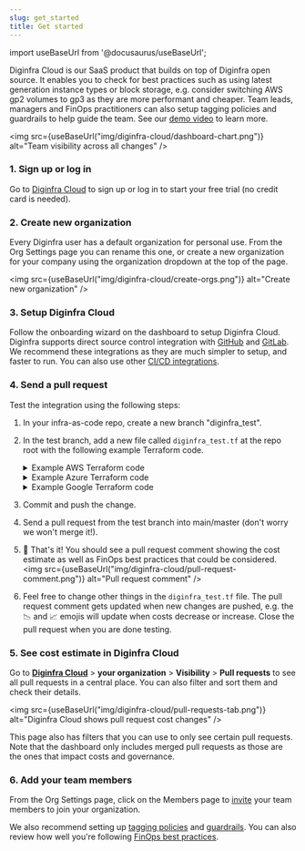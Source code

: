 ```yaml
---
slug: get_started
title: Get started
---
```


import useBaseUrl from '@docusaurus/useBaseUrl';

Diginfra Cloud is our SaaS product that builds on top of Diginfra open source. It enables you to check for best practices such as using latest generation instance types or block storage, e.g. consider switching AWS gp2 volumes to gp3 as they are more performant and cheaper. Team leads, managers and FinOps practitioners can also setup tagging policies and guardrails to help guide the team. See our [demo video](https://www.youtube.com/watch?v=BQeO137DDo8) to learn more.

<img src={useBaseUrl("img/diginfra-cloud/dashboard-chart.png")} alt="Team visibility across all changes" />

### 1. Sign up or log in

Go to [Diginfra Cloud](https://infra-dashboard.khulnasoft.com) to sign up or log in to start your free trial (no credit card is needed).

### 2. Create new organization

Every Diginfra user has a default organization for personal use. From the Org Settings page you can rename this one, or create a new organization for your company using the organization dropdown at the top of the page.

<img src={useBaseUrl("img/diginfra-cloud/create-orgs.png")} alt="Create new organization" />

### 3. Setup Diginfra Cloud

Follow the onboarding wizard on the dashboard to setup Diginfra Cloud. Diginfra supports direct source control integration with [GitHub](/docs/integrations/github_app/) and [GitLab](/docs/integrations/gitlab_app/). We recommend these integrations as they are much simpler to setup, and faster to run. You can also use other [CI/CD integrations](/docs/integrations/cicd/).

### 4. Send a pull request

Test the integration using the following steps:

1. In your infra-as-code repo, create a new branch "diginfra_test".
2. In the test branch, add a new file called `diginfra_test.tf` at the repo root with the following example Terraform code.

    <details><summary>Example AWS Terraform code</summary>

    ```hcl
    provider "aws" {
      region                      = "us-east-1"
      skip_credentials_validation = true
      skip_requesting_account_id  = true
      access_key                  = "mock_access_key"
      secret_key                  = "mock_secret_key"
    }

    resource "aws_instance" "my_web_app" {
      ami           = "ami-005e54dee72cc1d00"

      instance_type = "m3.xlarge" # <<<<<<<<<< Try changing this to m5.xlarge to compare the costs

      tags = {
        Environment = "production"
        Service     = "web-app"
      }

      root_block_device {
        volume_size = 1000 # <<<<<<<<<< Try adding volume_type="gp3" to compare costs
      }
    }

    resource "aws_lambda_function" "my_hello_world" {
      runtime       = "nodejs12.x"
      handler       = "exports.test"
      image_uri     = "test"
      function_name = "test"
      role          = "arn:aws:ec2:us-east-1:123123123123:instance/i-1231231231"

      memory_size = 512
      tags = {
        Environment = "Prod"
      }
    }
    ```

    In the above example, the Diginfra pull request comment points out that:
    1. The `root_block_device` defaults to AWS `gp2` since `volume_type` has not been specified. You should consider using `gp3` as it enables you to define performance independent of storage capacity, while providing up to 20% lower price per GB.
    2. Also, the `m3` instance type is previous generation and should be upgraded to `m5` since that gives you a 27% saving for a more performant machine.

    </details>

    <details><summary>Example Azure Terraform code</summary>

    ```hcl
    provider "azurerm" {
      skip_provider_registration = true
      features {}
    }

    resource "azurerm_linux_virtual_machine" "my_linux_vm" {
      location            = "eastus"
      name                = "test"
      resource_group_name = "test"
      admin_username      = "testuser"
      admin_password      = "Testpa5s"

      size = "Standard_F16s" # <<<<<<<<<< Try changing this to Standard_F16s_v2 to compare the costs

      tags = {
        Environment = "production"
        Service     = "web-app"
      }

      os_disk {
        caching              = "ReadWrite"
        storage_account_type = "Standard_LRS"
      }

      network_interface_ids = [
        "/subscriptions/123/resourceGroups/testrg/providers/Microsoft.Network/networkInterfaces/testnic",
      ]

      source_image_reference {
        publisher = "Canonical"
        offer     = "UbuntuServer"
        sku       = "16.04-LTS"
        version   = "latest"
      }
    }

    resource "azurerm_service_plan" "my_app_service" {
      location            = "eastus"
      name                = "test"
      resource_group_name = "test_resource_group"
      os_type             = "Windows"

      sku_name     = "P1v2"
      worker_count = 4 # <<<<<<<<<< Try changing this to 8 to compare the costs

      tags = {
        Environment = "Prod"
        Service     = "web-app"
      }
    }

    resource "azurerm_linux_function_app" "my_function" {
      location                   = "eastus"
      name                       = "test"
      resource_group_name        = "test"
      service_plan_id            = "/subscriptions/123/resourceGroups/testrg/providers/Microsoft.Web/serverFarms/serverFarmValue"
      storage_account_name       = "test"
      storage_account_access_key = "test"
      site_config {}

      tags = {
        Environment = "Prod"
      }
    }
    ```

    In the above example, the Diginfra pull request comment points out that:
    1. The `Standard_F16s` instance type is previous generation and should be upgraded to `Standard_F16s_v2`, since that gives you a more performant machine at a lower cost.
    2. The App Service plan SKU name should be upgraded to a v3 plan, such as `P0v3`, since that gives you more performance and is eligible for savings plans and reserved instance pricing, opening opportunities for major savings.

    </details>

    <details><summary>Example Google Terraform code</summary>

    ```hcl
    provider "google" {
      region  = "us-central1"
      project = "test"
    }

    resource "google_compute_instance" "my_instance" {
      zone = "us-central1-a"
      name = "test"

      machine_type = "n1-standard-16" # <<<<<<<<<< Try changing this to n1-standard-32 to compare the costs
      network_interface {
        network = "default"
        access_config {}
      }

      boot_disk {
        initialize_params {
          image = "debian-cloud/debian-9"
        }
      }

      scheduling {
        preemptible = true
      }

      guest_accelerator {
        type  = "nvidia-tesla-t4" # <<<<<<<<<< Try changing this to nvidia-tesla-p4 to compare the costs
        count = 4
      }

      labels = {
        environment = "production"
        service     = "web-app"
      }
    }

    resource "google_cloudfunctions_function" "my_function" {
      runtime             = "nodejs20"
      name                = "test"
      available_memory_mb = 512

      labels = {
        environment = "Prod"
      }
    }
    ```

    In the above example, the Diginfra pull request comment points out that the `n1-standard-16` instance type is previous generation and should be upgraded to something like `n2-standard-16` as that gives you a more performance machine.

    </details>
3. Commit and push the change.
4. Send a pull request from the test branch into main/master (don't worry we won't merge it!).
5. 🎉 That's it! You should see a pull request comment showing the cost estimate as well as FinOps best practices that could be considered.
  <img src={useBaseUrl("img/diginfra-cloud/pull-request-comment.png")} alt="Pull request comment" />
6. Feel free to change other things in the `diginfra_test.tf` file. The pull request comment gets updated when new changes are pushed, e.g. the 📉 and 📈 emojis will update when costs decrease or increase. Close the pull request when you are done testing.

### 5. See cost estimate in Diginfra Cloud

Go to [**Diginfra Cloud**](https://infra-dashboard.khulnasoft.com) > **your organization** > **Visibility** > **Pull requests** to see all pull requests in a central place. You can also filter and sort them and check their details.

<img src={useBaseUrl("img/diginfra-cloud/pull-requests-tab.png")} alt="Diginfra Cloud shows pull request cost changes" />

This page also has filters that you can use to only see certain pull requests. Note that the dashboard only includes merged pull requests as those are the ones that impact costs and governance.

### 6. Add your team members

From the Org Settings page, click on the Members page to [invite](/docs/diginfra_cloud/key_concepts/#team-management) your team members to join your organization.

We also recommend setting up [tagging policies](/docs/diginfra_cloud/tagging_policies/) and [guardrails](/docs/diginfra_cloud/guardrails/). You can also review how well you're following [FinOps best practices](/docs/diginfra_cloud/finops_policies/).
